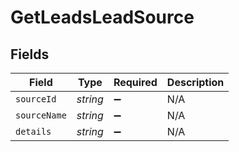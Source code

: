 # GetLeadsLeadSource


## Fields

| Field              | Type               | Required           | Description        |
| ------------------ | ------------------ | ------------------ | ------------------ |
| `sourceId`         | *string*           | :heavy_minus_sign: | N/A                |
| `sourceName`       | *string*           | :heavy_minus_sign: | N/A                |
| `details`          | *string*           | :heavy_minus_sign: | N/A                |